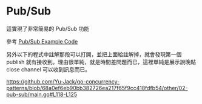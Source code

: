 # Pub/Sub

這實現了非常簡易的 Pub/Sub 功能

參考 [Pub/Sub Example Code](./main.go)

另外以下的程式中註解那段可以打開，並把上面給註解掉，就會發現第一個 publish 就有接收到。理由很單純，就是時間差問題而已，這裡單純是展示說晚點 close channel 可以收到訊息而已。


https://github.com/Yu-Jack/go-concurrency-patterns/blob/68a0ef6eb90bb382726ea217f65f9cc418fdfb54/other/02-pub-sub/main.go#L118-L125